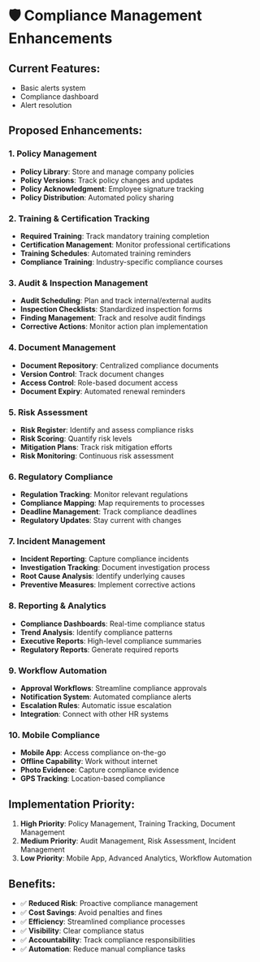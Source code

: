 # 🛡️ Compliance Management Enhancements

## Current Features:
- Basic alerts system
- Compliance dashboard
- Alert resolution

## Proposed Enhancements:

### 1. **Policy Management**
- **Policy Library**: Store and manage company policies
- **Policy Versions**: Track policy changes and updates
- **Policy Acknowledgment**: Employee signature tracking
- **Policy Distribution**: Automated policy sharing

### 2. **Training & Certification Tracking**
- **Required Training**: Track mandatory training completion
- **Certification Management**: Monitor professional certifications
- **Training Schedules**: Automated training reminders
- **Compliance Training**: Industry-specific compliance courses

### 3. **Audit & Inspection Management**
- **Audit Scheduling**: Plan and track internal/external audits
- **Inspection Checklists**: Standardized inspection forms
- **Finding Management**: Track and resolve audit findings
- **Corrective Actions**: Monitor action plan implementation

### 4. **Document Management**
- **Document Repository**: Centralized compliance documents
- **Version Control**: Track document changes
- **Access Control**: Role-based document access
- **Document Expiry**: Automated renewal reminders

### 5. **Risk Assessment**
- **Risk Register**: Identify and assess compliance risks
- **Risk Scoring**: Quantify risk levels
- **Mitigation Plans**: Track risk mitigation efforts
- **Risk Monitoring**: Continuous risk assessment

### 6. **Regulatory Compliance**
- **Regulation Tracking**: Monitor relevant regulations
- **Compliance Mapping**: Map requirements to processes
- **Deadline Management**: Track compliance deadlines
- **Regulatory Updates**: Stay current with changes

### 7. **Incident Management**
- **Incident Reporting**: Capture compliance incidents
- **Investigation Tracking**: Document investigation process
- **Root Cause Analysis**: Identify underlying causes
- **Preventive Measures**: Implement corrective actions

### 8. **Reporting & Analytics**
- **Compliance Dashboards**: Real-time compliance status
- **Trend Analysis**: Identify compliance patterns
- **Executive Reports**: High-level compliance summaries
- **Regulatory Reports**: Generate required reports

### 9. **Workflow Automation**
- **Approval Workflows**: Streamline compliance approvals
- **Notification System**: Automated compliance alerts
- **Escalation Rules**: Automatic issue escalation
- **Integration**: Connect with other HR systems

### 10. **Mobile Compliance**
- **Mobile App**: Access compliance on-the-go
- **Offline Capability**: Work without internet
- **Photo Evidence**: Capture compliance evidence
- **GPS Tracking**: Location-based compliance

## Implementation Priority:
1. **High Priority**: Policy Management, Training Tracking, Document Management
2. **Medium Priority**: Audit Management, Risk Assessment, Incident Management
3. **Low Priority**: Mobile App, Advanced Analytics, Workflow Automation

## Benefits:
- ✅ **Reduced Risk**: Proactive compliance management
- ✅ **Cost Savings**: Avoid penalties and fines
- ✅ **Efficiency**: Streamlined compliance processes
- ✅ **Visibility**: Clear compliance status
- ✅ **Accountability**: Track compliance responsibilities
- ✅ **Automation**: Reduce manual compliance tasks
